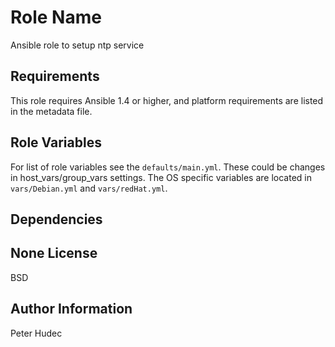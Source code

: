 Role Name
========

Ansible role to setup ntp service

Requirements
------------

This role requires Ansible 1.4 or higher, and platform requirements are listed in the metadata file.

Role Variables
--------------

For list of role variables see the `defaults/main.yml`. These could be changes in host_vars/group_vars settings.
The OS specific variables are located in `vars/Debian.yml` and `vars/redHat.yml`.

Dependencies
------------

None
License
-------

BSD

Author Information
------------------

Peter Hudec
